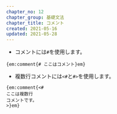 ```yaml
---
chapter_no: 12
chapter_group: 基礎文法
chapter_title: コメント
created: 2021-05-16
updated: 2021-05-28
---
```

- コメントには`#`を使用します。
```
{em:comment{# ここはコメント}em}
```

- 複数行コメントには`<#`と`#>`を使用します。
```
{em:comment{<#
ここは複数行
コメントです。
>}em}
```
